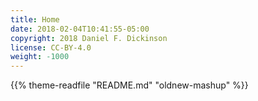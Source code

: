 ```yaml
---
title: Home
date: 2018-02-04T10:41:55-05:00
copyright: 2018 Daniel F. Dickinson
license: CC-BY-4.0
weight: -1000
---
```

{{% theme-readfile "README.md" "oldnew-mashup" %}}
